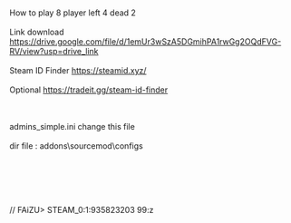 <br> How to play 8 player left 4 dead 2 </br>
<br> Link download https://drive.google.com/file/d/1emUr3wSzA5DGmihPA1rwGg2OQdFVG-RV/view?usp=drive_link </br>
<br> Steam ID Finder https://steamid.xyz/ </br>
<br> Optional https://tradeit.gg/steam-id-finder </br>

<br><br>admins_simple.ini change this file</br></br>
dir file : addons\sourcemod\configs 

<br></br>
<br></br>

//	FAiZU>
STEAM_0:1:935823203	99:z


